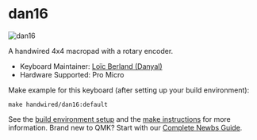 # dan16

![dan16](https://user-images.githubusercontent.com/66566995/138569063-d7529213-9c71-4e8c-82f8-e084b6d467f3.png)

A handwired 4x4 macropad with a rotary encoder.

* Keyboard Maintainer: [Loïc Berland (Danyal)](https://github.com/loic-berland)
* Hardware Supported: Pro Micro

Make example for this keyboard (after setting up your build environment):

    make handwired/dan16:default

See the [build environment setup](https://docs.qmk.fm/#/getting_started_build_tools) and the [make instructions](https://docs.qmk.fm/#/getting_started_make_guide) for more information. Brand new to QMK? Start with our [Complete Newbs Guide](https://docs.qmk.fm/#/newbs).
